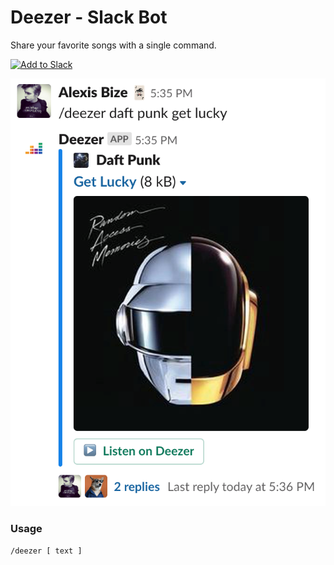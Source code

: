 # Deezer - Slack Bot

Share your favorite songs with a single command.

<a href="https://slack.com/oauth/authorize?client_id=2380802784.2587903320&scope=commands,chat:write:bot"><img alt="Add to Slack" height="40" width="139" src="https://platform.slack-edge.com/img/add_to_slack@2x.png" /></a>

<img src="deezer-slack-bot-preview.png" />

### Usage

```
/deezer [ text ]
```
